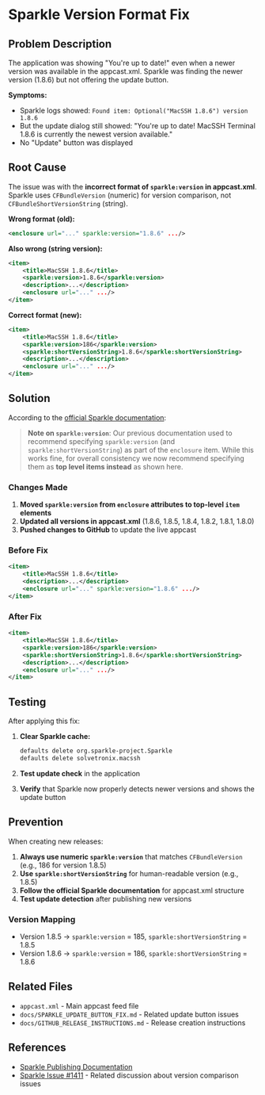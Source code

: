# Sparkle Version Format Fix

## Problem Description

The application was showing "You're up to date!" even when a newer version was available in the appcast.xml. Sparkle was finding the newer version (1.8.6) but not offering the update button.

**Symptoms:**
- Sparkle logs showed: `Found item: Optional("MacSSH 1.8.6") version 1.8.6`
- But the update dialog still showed: "You're up to date! MacSSH Terminal 1.8.6 is currently the newest version available."
- No "Update" button was displayed

## Root Cause

The issue was with the **incorrect format of `sparkle:version` in appcast.xml**. Sparkle uses `CFBundleVersion` (numeric) for version comparison, not `CFBundleShortVersionString` (string).

**Wrong format (old):**
```xml
<enclosure url="..." sparkle:version="1.8.6" .../>
```

**Also wrong (string version):**
```xml
<item>
    <title>MacSSH 1.8.6</title>
    <sparkle:version>1.8.6</sparkle:version>
    <description>...</description>
    <enclosure url="..." .../>
</item>
```

**Correct format (new):**
```xml
<item>
    <title>MacSSH 1.8.6</title>
    <sparkle:version>186</sparkle:version>
    <sparkle:shortVersionString>1.8.6</sparkle:shortVersionString>
    <description>...</description>
    <enclosure url="..." .../>
</item>
```

## Solution

According to the [official Sparkle documentation](https://sparkle-project.org/documentation/publishing/):

> **Note on `sparkle:version`**: Our previous documentation used to recommend specifying `sparkle:version` (and `sparkle:shortVersionString`) as part of the `enclosure` item. While this works fine, for overall consistency we now recommend specifying them as **top level items instead** as shown here.

### Changes Made

1. **Moved `sparkle:version` from `enclosure` attributes to top-level `item` elements**
2. **Updated all versions in appcast.xml** (1.8.6, 1.8.5, 1.8.4, 1.8.2, 1.8.1, 1.8.0)
3. **Pushed changes to GitHub** to update the live appcast

### Before Fix
```xml
<item>
    <title>MacSSH 1.8.6</title>
    <description>...</description>
    <enclosure url="..." sparkle:version="1.8.6" .../>
</item>
```

### After Fix
```xml
<item>
    <title>MacSSH 1.8.6</title>
    <sparkle:version>186</sparkle:version>
    <sparkle:shortVersionString>1.8.6</sparkle:shortVersionString>
    <description>...</description>
    <enclosure url="..." .../>
</item>
```

## Testing

After applying this fix:

1. **Clear Sparkle cache:**
   ```bash
   defaults delete org.sparkle-project.Sparkle
   defaults delete solvetronix.macssh
   ```

2. **Test update check** in the application
3. **Verify** that Sparkle now properly detects newer versions and shows the update button

## Prevention

When creating new releases:

1. **Always use numeric `sparkle:version`** that matches `CFBundleVersion` (e.g., 186 for version 1.8.5)
2. **Use `sparkle:shortVersionString`** for human-readable version (e.g., 1.8.5)
3. **Follow the official Sparkle documentation** for appcast.xml structure
4. **Test update detection** after publishing new versions

### Version Mapping
- Version 1.8.5 → `sparkle:version` = 185, `sparkle:shortVersionString` = 1.8.5
- Version 1.8.6 → `sparkle:version` = 186, `sparkle:shortVersionString` = 1.8.6

## Related Files

- `appcast.xml` - Main appcast feed file
- `docs/SPARKLE_UPDATE_BUTTON_FIX.md` - Related update button issues
- `docs/GITHUB_RELEASE_INSTRUCTIONS.md` - Release creation instructions

## References

- [Sparkle Publishing Documentation](https://sparkle-project.org/documentation/publishing/)
- [Sparkle Issue #1411](https://github.com/sparkle-project/Sparkle/issues/1411) - Related discussion about version comparison issues
